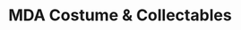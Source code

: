 ---
title: "MDA Costume & Collectables"
url: /clacton-on-sea/mda-costume-und-collectables/
shop: Sammler
---